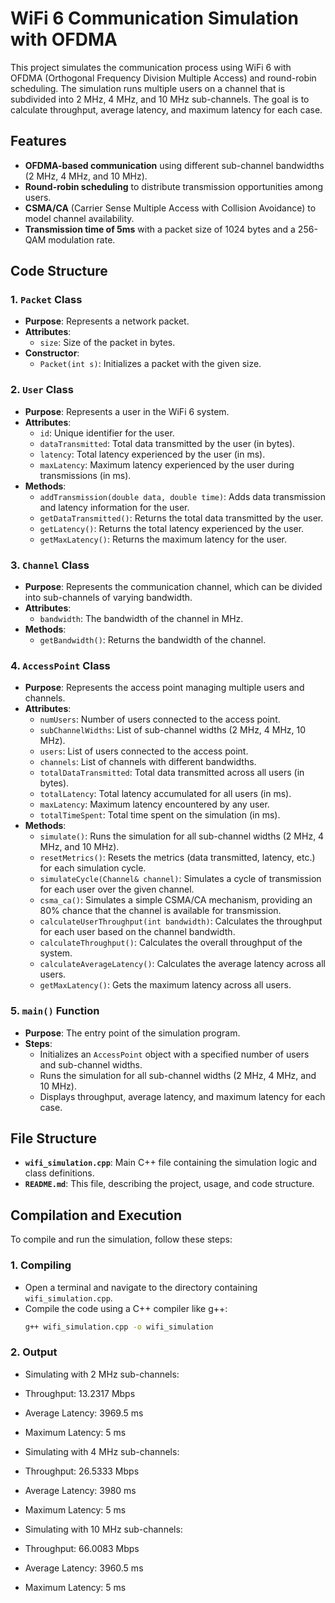 # WiFi 6 Communication Simulation with OFDMA

This project simulates the communication process using WiFi 6 with OFDMA (Orthogonal Frequency Division Multiple Access) and round-robin scheduling. The simulation runs multiple users on a channel that is subdivided into 2 MHz, 4 MHz, and 10 MHz sub-channels. The goal is to calculate throughput, average latency, and maximum latency for each case.

## Features
- **OFDMA-based communication** using different sub-channel bandwidths (2 MHz, 4 MHz, and 10 MHz).
- **Round-robin scheduling** to distribute transmission opportunities among users.
- **CSMA/CA** (Carrier Sense Multiple Access with Collision Avoidance) to model channel availability.
- **Transmission time of 5ms** with a packet size of 1024 bytes and a 256-QAM modulation rate.

## Code Structure

### 1. **`Packet` Class**
- **Purpose**: Represents a network packet.
- **Attributes**:
  - `size`: Size of the packet in bytes.
- **Constructor**:
  - `Packet(int s)`: Initializes a packet with the given size.
  
### 2. **`User` Class**
- **Purpose**: Represents a user in the WiFi 6 system.
- **Attributes**:
  - `id`: Unique identifier for the user.
  - `dataTransmitted`: Total data transmitted by the user (in bytes).
  - `latency`: Total latency experienced by the user (in ms).
  - `maxLatency`: Maximum latency experienced by the user during transmissions (in ms).
- **Methods**:
  - `addTransmission(double data, double time)`: Adds data transmission and latency information for the user.
  - `getDataTransmitted()`: Returns the total data transmitted by the user.
  - `getLatency()`: Returns the total latency experienced by the user.
  - `getMaxLatency()`: Returns the maximum latency for the user.

### 3. **`Channel` Class**
- **Purpose**: Represents the communication channel, which can be divided into sub-channels of varying bandwidth.
- **Attributes**:
  - `bandwidth`: The bandwidth of the channel in MHz.
- **Methods**:
  - `getBandwidth()`: Returns the bandwidth of the channel.

### 4. **`AccessPoint` Class**
- **Purpose**: Represents the access point managing multiple users and channels.
- **Attributes**:
  - `numUsers`: Number of users connected to the access point.
  - `subChannelWidths`: List of sub-channel widths (2 MHz, 4 MHz, 10 MHz).
  - `users`: List of users connected to the access point.
  - `channels`: List of channels with different bandwidths.
  - `totalDataTransmitted`: Total data transmitted across all users (in bytes).
  - `totalLatency`: Total latency accumulated for all users (in ms).
  - `maxLatency`: Maximum latency encountered by any user.
  - `totalTimeSpent`: Total time spent on the simulation (in ms).
- **Methods**:
  - `simulate()`: Runs the simulation for all sub-channel widths (2 MHz, 4 MHz, and 10 MHz).
  - `resetMetrics()`: Resets the metrics (data transmitted, latency, etc.) for each simulation cycle.
  - `simulateCycle(Channel& channel)`: Simulates a cycle of transmission for each user over the given channel.
  - `csma_ca()`: Simulates a simple CSMA/CA mechanism, providing an 80% chance that the channel is available for transmission.
  - `calculateUserThroughput(int bandwidth)`: Calculates the throughput for each user based on the channel bandwidth.
  - `calculateThroughput()`: Calculates the overall throughput of the system.
  - `calculateAverageLatency()`: Calculates the average latency across all users.
  - `getMaxLatency()`: Gets the maximum latency across all users.

### 5. **`main()` Function**
- **Purpose**: The entry point of the simulation program.
- **Steps**:
  - Initializes an `AccessPoint` object with a specified number of users and sub-channel widths.
  - Runs the simulation for all sub-channel widths (2 MHz, 4 MHz, and 10 MHz).
  - Displays throughput, average latency, and maximum latency for each case.

## File Structure

- **`wifi_simulation.cpp`**: Main C++ file containing the simulation logic and class definitions.
- **`README.md`**: This file, describing the project, usage, and code structure.


## Compilation and Execution

To compile and run the simulation, follow these steps:

### 1. **Compiling**
- Open a terminal and navigate to the directory containing `wifi_simulation.cpp`.
- Compile the code using a C++ compiler like g++:
  ```bash
  g++ wifi_simulation.cpp -o wifi_simulation

### 2. **Output**
- Simulating with 2 MHz sub-channels: 
- Throughput: 13.2317 Mbps
- Average Latency: 3969.5 ms
- Maximum Latency: 5 ms

- Simulating with 4 MHz sub-channels: 
- Throughput: 26.5333 Mbps
- Average Latency: 3980 ms
- Maximum Latency: 5 ms

- Simulating with 10 MHz sub-channels:
- Throughput: 66.0083 Mbps
- Average Latency: 3960.5 ms
- Maximum Latency: 5 ms
